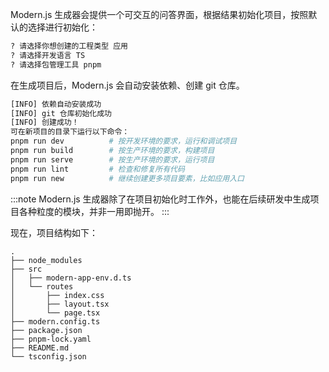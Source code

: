 
Modern.js 生成器会提供一个可交互的问答界面，根据结果初始化项目，按照默认的选择进行初始化：

```bash
? 请选择你想创建的工程类型 应用
? 请选择开发语言 TS
? 请选择包管理工具 pnpm
```

在生成项目后，Modern.js 会自动安装依赖、创建 git 仓库。

```bash
[INFO] 依赖自动安装成功
[INFO] git 仓库初始化成功
[INFO] 创建成功！
可在新项目的目录下运行以下命令：
pnpm run dev          # 按开发环境的要求，运行和调试项目
pnpm run build        # 按生产环境的要求，构建项目
pnpm run serve        # 按生产环境的要求，运行项目
pnpm run lint         # 检查和修复所有代码
pnpm run new          # 继续创建更多项目要素，比如应用入口
```

:::note
Modern.js 生成器除了在项目初始化时工作外，也能在后续研发中生成项目各种粒度的模块，并非一用即抛开。
:::

现在，项目结构如下：

```
.
├── node_modules
├── src
│   ├── modern-app-env.d.ts
│   └── routes
│       ├── index.css
│       ├── layout.tsx
│       └── page.tsx
├── modern.config.ts
├── package.json
├── pnpm-lock.yaml
├── README.md
└── tsconfig.json
```
